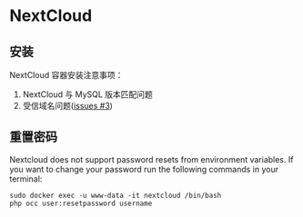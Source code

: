 # NextCloud

## 安装

NextCloud 容器安装注意事项：
1. NextCloud 与 MySQL 版本匹配问题
2. 受信域名问题([issues #3](https://github.com/Websoft9/docker-nextcloud/issues/3))

## 重置密码

Nextcloud does not support password resets from environment variables. If you want to change your password run the following commands in your terminal:

```
sudo docker exec -u www-data -it nextcloud /bin/bash
php occ user:resetpassword username
```


